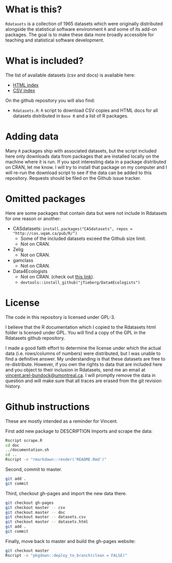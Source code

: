 
# What is this?

`Rdatasets` is a collection of 1965 datasets which were originally
distributed alongside the statistical software environment `R` and some
of its add-on packages. The goal is to make these data more broadly
accessible for teaching and statistical software development.

# What is included?

The list of available datasets (csv and docs) is available here:

  - [HTML
    index](https://vincentarelbundock.github.io/Rdatasets/articles/data.html)
  - [CSV
    index](https://raw.githubusercontent.com/vincentarelbundock/Rdatasets/master/datasets.csv)

On the github repository you will also find:

  - `Rdatasets.R`: `R` script to download CSV copies and HTML docs for
    all datasets distributed in `Base R` and a list of R packages.

# Adding data

Many `R` packages ship with associated datasets, but the script included
here only downloads data from packages that are installed locally on the
machine where it is run. If you spot interesting data in a package
distributed on CRAN, let me know. I will try to install that package on
my computer and I will re-run the download script to see if the data can
be added to this repository. Requests should be filed on the Github
issue tracker.

# Omitted packages

Here are some packages that contain data but were not include in
Rdatasets for one reason or another:

  - CASdatasets: `install.packages("CASdatasets", repos =
    "http://cas.uqam.ca/pub/R/")`
      - Some of the included datasets exceed the Github size limit.
      - Not on CRAN.
  - Zelig
      - Not on CRAN.
  - gamclass
      - Not on CRAN.
  - Data4Ecologists
      - Not on CRAN. (check out [this
        link](https://github.com/jfieberg/Data4Ecologists)).
      - `devtools::install_github("jfieberg/Data4Ecologists")`

# License

The code in this repository is licensed under GPL-3.

I believe that the R documentation which I copied to the Rdatasets html
folder is licensed under GPL. You will find a copy of the GPL in the
Rdatasets github repository.

I made a good faith effort to determine the license under which the
actual data (i.e. rows/columns of numbers) were distributed, but I was
unable to find a definitive answer. My understanding is that these
datasets are free to re-distribute. However, if you own the rights to
data that are included here and you object to their inclusion in
Rdatasets, send me an email at <vincent.arel-bundock@umontreal.ca>. I
will promptly remove the data in question and will make sure that all
traces are erased from the git revision history.

# Github instructions

These are mostly intended as a reminder for Vincent.

First add new package to DESCRIPTION Imports and scrape the data:

``` bash
Rscript scrape.R
cd doc
../documentation.sh
cd ..
Rscript -e "rmarkdown::render('README.Rmd')"
```

Second, commit to master.

``` bash
git add .
git commit
```

Third, checkout gh-pages and import the new data there.

``` bash
git checkout gh-pages
git checkout master -- csv
git checkout master -- doc
git checkout master -- datasets.csv
git checkout master -- datasets.html
git add .
git commit
```

Finally, move back to master and build the gh-pages website:

``` bash
git checkout master
Rscript -e "pkgdown::deploy_to_branch(clean = FALSE)"
```
